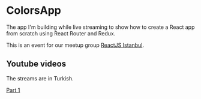 # ColorsApp

The app I'm building while live streaming to show how to create a React app from scratch using React Router and Redux.

This is an event for our meetup group [ReactJS Istanbul](https://www.meetup.com/ReactJS-Istanbul/).


## Youtube videos

The streams are in Turkish. 

[Part 1](https://youtu.be/CZm0mQx4pBw)
